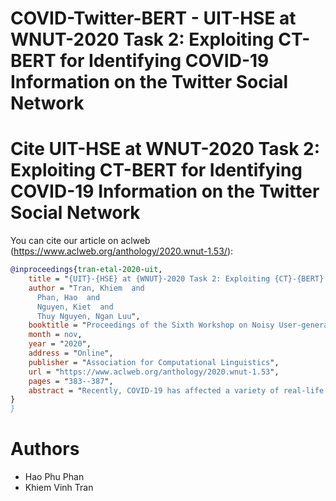 
# COVID-Twitter-BERT - UIT-HSE at WNUT-2020 Task 2: Exploiting CT-BERT for Identifying COVID-19 Information on the Twitter Social Network






# Cite UIT-HSE at WNUT-2020 Task 2: Exploiting CT-BERT for Identifying COVID-19 Information on the Twitter Social Network

You can cite our article on aclweb (https://www.aclweb.org/anthology/2020.wnut-1.53/):
```bibtex
@inproceedings{tran-etal-2020-uit,
    title = "{UIT}-{HSE} at {WNUT}-2020 Task 2: Exploiting {CT}-{BERT} for Identifying {COVID}-19 Information on the {T}witter Social Network",
    author = "Tran, Khiem  and
      Phan, Hao  and
      Nguyen, Kiet  and
      Thuy Nguyen, Ngan Luu",
    booktitle = "Proceedings of the Sixth Workshop on Noisy User-generated Text (W-NUT 2020)",
    month = nov,
    year = "2020",
    address = "Online",
    publisher = "Association for Computational Linguistics",
    url = "https://www.aclweb.org/anthology/2020.wnut-1.53",
    pages = "383--387",
    abstract = "Recently, COVID-19 has affected a variety of real-life aspects of the world and led to dreadful consequences. More and more tweets about COVID-19 has been shared publicly on Twitter. However, the plurality of those Tweets are uninformative, which is challenging to build automatic systems to detect the informative ones for useful AI applications. In this paper, we present our results at the W-NUT 2020 Shared Task 2: Identification of Informative COVID-19 English Tweets. In particular, we propose our simple but effective approach using the transformer-based models based on COVID-Twitter-BERT (CT-BERT) with different fine-tuning techniques. As a result, we achieve the F1-Score of 90.94{\%} with the third place on the leaderboard of this task which attracted 56 submitted teams in total.",
}
}
```

# Authors
* Hao Phu Phan 
* Khiem Vinh Tran 

